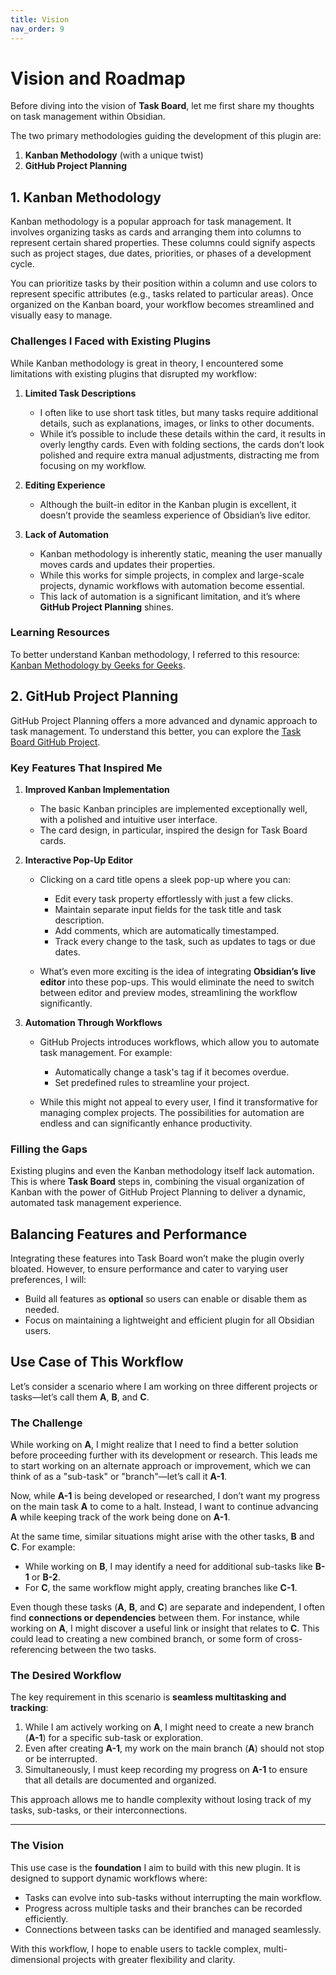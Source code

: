 ```yaml
---
title: Vision
nav_order: 9
---
```


# Vision and Roadmap

Before diving into the vision of **Task Board**, let me first share my thoughts on task management within Obsidian.  

The two primary methodologies guiding the development of this plugin are:  

1. **Kanban Methodology** (with a unique twist)  
2. **GitHub Project Planning**  

## 1. Kanban Methodology  

Kanban methodology is a popular approach for task management. It involves organizing tasks as cards and arranging them into columns to represent certain shared properties. These columns could signify aspects such as project stages, due dates, priorities, or phases of a development cycle.  

You can prioritize tasks by their position within a column and use colors to represent specific attributes (e.g., tasks related to particular areas). Once organized on the Kanban board, your workflow becomes streamlined and visually easy to manage.  

### Challenges I Faced with Existing Plugins  

While Kanban methodology is great in theory, I encountered some limitations with existing plugins that disrupted my workflow:  

1. **Limited Task Descriptions**  
   - I often like to use short task titles, but many tasks require additional details, such as explanations, images, or links to other documents.  
   - While it’s possible to include these details within the card, it results in overly lengthy cards. Even with folding sections, the cards don’t look polished and require extra manual adjustments, distracting me from focusing on my workflow.  

2. **Editing Experience**  
   - Although the built-in editor in the Kanban plugin is excellent, it doesn’t provide the seamless experience of Obsidian’s live editor.  

3. **Lack of Automation**  
   - Kanban methodology is inherently static, meaning the user manually moves cards and updates their properties.  
   - While this works for simple projects, in complex and large-scale projects, dynamic workflows with automation become essential.  
   - This lack of automation is a significant limitation, and it’s where **GitHub Project Planning** shines.  

### Learning Resources  

To better understand Kanban methodology, I referred to this resource: [Kanban Methodology by Geeks for Geeks](https://www.geeksforgeeks.org/kanban-agile-methodology/).  

## 2. GitHub Project Planning  

GitHub Project Planning offers a more advanced and dynamic approach to task management. To understand this better, you can explore the [Task Board GitHub Project](https://github.com/users/tu2-atmanand/projects/2/views/1).  

### Key Features That Inspired Me  

1. **Improved Kanban Implementation**  
   - The basic Kanban principles are implemented exceptionally well, with a polished and intuitive user interface.  
   - The card design, in particular, inspired the design for Task Board cards.  

2. **Interactive Pop-Up Editor**  
   - Clicking on a card title opens a sleek pop-up where you can:  
     - Edit every task property effortlessly with just a few clicks.  
     - Maintain separate input fields for the task title and task description.  
     - Add comments, which are automatically timestamped.  
     - Track every change to the task, such as updates to tags or due dates.  

   - What’s even more exciting is the idea of integrating **Obsidian’s live editor** into these pop-ups. This would eliminate the need to switch between editor and preview modes, streamlining the workflow significantly.  

3. **Automation Through Workflows**  
   - GitHub Projects introduces workflows, which allow you to automate task management. For example:  
     - Automatically change a task's tag if it becomes overdue.  
     - Set predefined rules to streamline your project.  

   - While this might not appeal to every user, I find it transformative for managing complex projects. The possibilities for automation are endless and can significantly enhance productivity.  

### Filling the Gaps  

Existing plugins and even the Kanban methodology itself lack automation. This is where **Task Board** steps in, combining the visual organization of Kanban with the power of GitHub Project Planning to deliver a dynamic, automated task management experience.  

## Balancing Features and Performance  

Integrating these features into Task Board won’t make the plugin overly bloated. However, to ensure performance and cater to varying user preferences, I will:  

- Build all features as **optional** so users can enable or disable them as needed.  
- Focus on maintaining a lightweight and efficient plugin for all Obsidian users.  

## Use Case of This Workflow  

Let’s consider a scenario where I am working on three different projects or tasks—let’s call them **A**, **B**, and **C**.  

### The Challenge  

While working on **A**, I might realize that I need to find a better solution before proceeding further with its development or research. This leads me to start working on an alternate approach or improvement, which we can think of as a "sub-task" or "branch"—let’s call it **A-1**.  

Now, while **A-1** is being developed or researched, I don’t want my progress on the main task **A** to come to a halt. Instead, I want to continue advancing **A** while keeping track of the work being done on **A-1**.  

At the same time, similar situations might arise with the other tasks, **B** and **C**. For example:  

- While working on **B**, I may identify a need for additional sub-tasks like **B-1** or **B-2**.  
- For **C**, the same workflow might apply, creating branches like **C-1**.  

Even though these tasks (**A**, **B**, and **C**) are separate and independent, I often find **connections or dependencies** between them. For instance, while working on **A**, I might discover a useful link or insight that relates to **C**. This could lead to creating a new combined branch, or some form of cross-referencing between the two tasks.  

### The Desired Workflow  

The key requirement in this scenario is **seamless multitasking and tracking**:  

1. While I am actively working on **A**, I might need to create a new branch (**A-1**) for a specific sub-task or exploration.  
2. Even after creating **A-1**, my work on the main branch (**A**) should not stop or be interrupted.  
3. Simultaneously, I must keep recording my progress on **A-1** to ensure that all details are documented and organized.  

This approach allows me to handle complexity without losing track of my tasks, sub-tasks, or their interconnections.  

---

### The Vision  

This use case is the **foundation** I aim to build with this new plugin. It is designed to support dynamic workflows where:  

- Tasks can evolve into sub-tasks without interrupting the main workflow.  
- Progress across multiple tasks and their branches can be recorded efficiently.  
- Connections between tasks can be identified and managed seamlessly.  

With this workflow, I hope to enable users to tackle complex, multi-dimensional projects with greater flexibility and clarity.  
